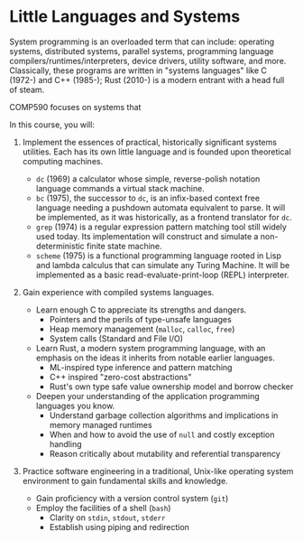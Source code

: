 # Little Languages and Systems

System programming is an overloaded term that can include: operating systems, distributed systems, parallel systems, programming language compilers/runtimes/interpreters, device drivers, utility software, and more. Classically, these programs are written in "systems languages" like C (1972-) and C++ (1985-); Rust (2010-) is a modern entrant with a head full of steam.

COMP590 focuses on systems that 

In this course, you will:

1. Implement the essences of practical, historically significant systems utilities. Each has its own little language and is founded upon theoretical computing machines.
    - `dc` (1969) a calculator whose simple, reverse-polish notation language commands a virtual stack machine. 
    - `bc` (1975), the successor to `dc`, is an infix-based context free language needing a  pushdown automata equivalent to parse. It will be implemented, as it was historically, as a frontend translator for `dc`.
    - `grep` (1974) is a regular expression pattern matching tool still widely used today. Its implementation will construct and simulate a non-deterministic finite state machine.
    - `scheme` (1975) is a functional programming language rooted in Lisp and lambda calculus that can simulate any Turing Machine. It will be implemented as a basic read-evaluate-print-loop (REPL) interpreter.

2. Gain experience with compiled systems languages.
    - Learn enough C to appreciate its strengths and dangers.
        - Pointers and the perils of type-unsafe languages
        - Heap memory management (`malloc`, `calloc`, `free`)
        - System calls (Standard and File I/O)
    - Learn Rust, a modern system programming language, with an emphasis on the ideas it inherits from notable earlier languages.
        - ML-inspired type inference and pattern matching
        - C++ inspired "zero-cost abstractions"
        - Rust's own type safe value ownership model and borrow checker
    - Deepen your understanding of the application programming languages you know.
        - Understand garbage collection algorithms and implications in memory managed runtimes
        - When and how to avoid the use of `null` and  costly exception handling
        - Reason critically about mutability and referential transparency
        
3. Practice software engineering in a traditional, Unix-like operating system environment to gain fundamental skills and knowledge.
    - Gain proficiency with a version control system (`git`)
    - Employ the facilities of a shell (`bash`)
        - Clarity on `stdin`, `stdout`, `stderr`
        - Establish using piping and redirection
